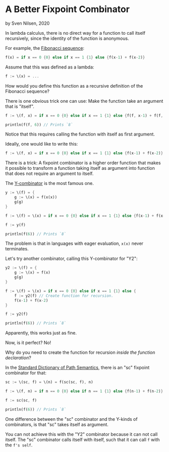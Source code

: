 # A Better Fixpoint Combinator
by Sven Nilsen, 2020

In lambda calculus, there is no direct way for a function to call itself recursively,
since the identity of the function is anonymous.

For example, the [Fibonacci sequence](https://en.wikipedia.org/wiki/Fibonacci_number):

```rust
f(x) = if x == 0 {0} else if x == 1 {1} else {f(x-1) + f(x-2)}
```

Assume that this was defined as a lambda:

```rust
f := \(x) = ...
```

How would you define this function as a recursive definition of the Fibonacci sequence?

There is one obvious trick one can use: Make the function take an argument that is "itself".

```rust
f := \(f, x) = if x == 0 {0} else if x == 1 {1} else {f(f, x-1) + f(f, x-2)}

println(f(f, 6)) // Prints `8`
```

Notice that this requires calling the function with itself as first argument.

Ideally, one would like to write this:

```rust
f := \(f, x) = if x == 0 {0} else if x == 1 {1} else {f(x-1) + f(x-2)}
```

There is a trick: A fixpoint combinator is a higher order function that makes it possible
to transform a function taking itself as argument into function that does not require an argument to itself.

The [Y-combinator](https://en.wikipedia.org/wiki/Fixed-point_combinator) is the most famous one.

```rust
y := \(f) = {
    g := \(x) = f(x(x))
    g(g)
}

f := \(f) = \(x) = if x == 0 {0} else if x == 1 {1} else {f(x-1) + f(x-2)}

f := y(f)

println(f(6)) // Prints `8`
```

The problem is that in languages with eager evaluation,
`x(x)` never terminates.

Let's try another combinator, calling this Y-combinator for "Y2":

```rust
y2 := \(f) = {
    g := \(x) = f(x)
    g(g)
}

f := \(f) = \(x) = if x == 0 {0} else if x == 1 {1} else {
    f := y2(f) // Create function for recursion.
    f(x-1) + f(x-2)
}

f := y2(f)

println(f(6)) // Prints `8`
```

Apparently, this works just as fine.

Now, is it perfect? No!

Why do you need to create the function for recursion *inside the function declaration*?

In the [Standard Dictionary of Path Semantics](https://github.com/advancedresearch/path_semantics/blob/master/papers-wip/alphabetic-list-of-functions.pdf),
there is an "sc" fixpoint combinator for that:

```rust
sc := \(sc, f) = \(n) = f(sc(sc, f), n)

f := \(f, n) = if n == 0 {0} else if n == 1 {1} else {f(n-1) + f(n-2)}

f := sc(sc, f)

println(f(6)) // Prints `8`
```

One difference between the "sc" combinator and the Y-kinds of combinators,
is that "sc" takes itself as argument.

You can not achieve this with the "Y2" combinator because it can not call itself.
The "sc" combinator calls itself with itself, such that it can call `f` with the `f's self`.
